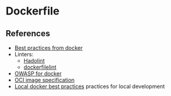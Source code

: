 # Dockerfile

## References

* [Best practices from docker](https://docs.docker.com/develop/develop-images/dockerfile_best-practices/)
* Linters:
    * [Hadolint](https://github.com/hadolint/hadolint)
    * [dockerfilelint](https://github.com/replicatedhq/dockerfilelint)
* [OWASP for docker](https://cheatsheetseries.owasp.org/cheatsheets/Docker_Security_Cheat_Sheet.html#rule-11-lint-the-dockerfile-at-build-time)
* [OCI image specification](https://github.com/opencontainers/image-spec)
* [Local docker best practices](https://www.viget.com/articles/local-docker-best-practices/)
    practices for local development
